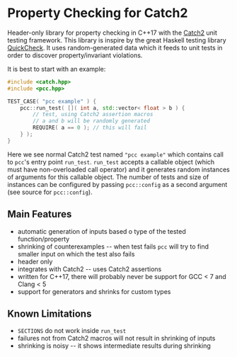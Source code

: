 # Property Checking for Catch2

Header-only library for property checking in C++17 with the
[Catch2](https://github.com/catchorg/Catch2) unit testing framework.
This library is inspire by the great Haskell testing library
[QuickCheck](https://hackage.haskell.org/package/QuickCheck/docs/Test-QuickCheck.html).
It uses random-generated data which it feeds to unit tests in order to discover
property/invariant violations.

It is best to start with an example:

```c++
#include <catch.hpp>
#include <pcc.hpp>

TEST_CASE( "pcc example" ) {
    pcc::run_test( []( int a, std::vector< float > b ) {
        // test, using Catch2 assertion macros
        // a and b will be randomly generated
        REQUIRE( a == 0 ); // this will fail
    } );
}
```

Here we see normal Catch2 test named `"pcc example"` which contains call to
`pcc`'s entry point `run_test`. `run_test` accepts a callable object (which must
have non-overloaded call operator) and it generates random instances of
arguments for this callable object. The number of tests and size of instances
can be configured by passing `pcc::config` as a second argument (see source for
`pcc::config`).

## Main Features

- automatic generation of inputs based o type of the tested function/property
- shrinking of counterexamples -- when test fails `pcc` will try to find smaller
  input on which the test also fails
- header only
- integrates with Catch2 -- uses Catch2 assertions
- written for C++17, there will probably never be support for GCC < 7 and Clang < 5
- support for generators and shrinks for custom types

## Known Limitations

- `SECTIONS` do not work inside `run_test`
- failures not from Catch2 macros will not result in shrinking of inputs
- shrinking is noisy -- it shows intermediate results during shrinking
